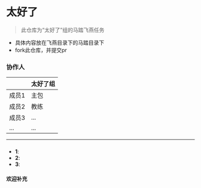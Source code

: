 # 太好了
>  此仓库为“太好了”组的马踏飞燕任务
* 具体内容放在飞燕目录下的马踏目录下
* fork此仓库，并提交pr
### 协作人

||**太好了组**|
|---|---|
|成员1|主包|
|成员2|教练|
|成员3|...|
|...|...|
---

### 

- **1**: 
- **2**: 
- **3**: 
#### 欢迎补充
